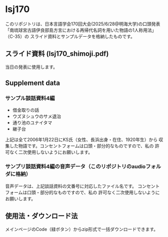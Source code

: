 # lsj170
このリポジトリは、日本言語学会170回大会(2025/6/28@明海大学)の口頭発表「南琉球宮古語伊良部島方言における再帰代名詞を用いた物語の1人称用法」（C-35）の
スライド資料とサンプルデータを格納したものです。

## スライド資料 (lsj170_shimoji.pdf)
当日の発表に使用します。

## Supplement data

### サンプル談話資料4編
- 借金取りの話
- ウズヌシュウのサメ退治
- 通り池のユナイタマ
- 継子台

上記は全て2006年1月22日にKS氏（女性、長浜出身・在住、1920年生）から
収集した物語です。コンセントフォームは口頭・部分的なものですので、私の
許可なく二次使用しないようにお願いします。

### サンプリ談話資料4編の音声データ（このリポジトリのaudioフォルダに格納）
音声データは、上記談話資料の文番号に対応したファイル名です。
コンセントフォームは口頭・部分的なものですので、私の
許可なく二次使用しないようにお願いします。

## 使用法・ダウンロード法
メインページのCode（緑ボタン）からzip形式で一括ダウンロードできます。



